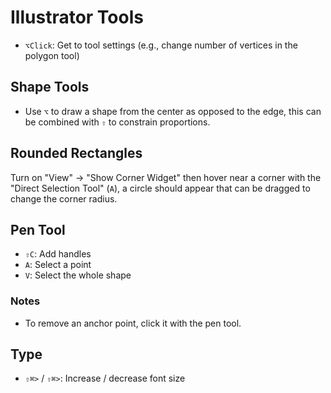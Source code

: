 # Illustrator Tools

- `⌥Click`: Get to tool settings (e.g., change number of vertices in the polygon tool)

## Shape Tools

- Use `⌥` to draw a shape from the center as opposed to the edge, this can be combined with `⇧` to constrain proportions.

## Rounded Rectangles

Turn on "View" -> "Show Corner Widget" then hover near a corner with the "Direct Selection Tool" (`A`), a circle should appear that can be dragged to change the corner radius.

## Pen Tool

- `⇧C`: Add handles
- `A`: Select a point
- `V`: Select the whole shape

### Notes

- To remove an anchor point, click it with the pen tool.

## Type

- `⇧⌘>` / `⇧⌘>`: Increase / decrease font size
